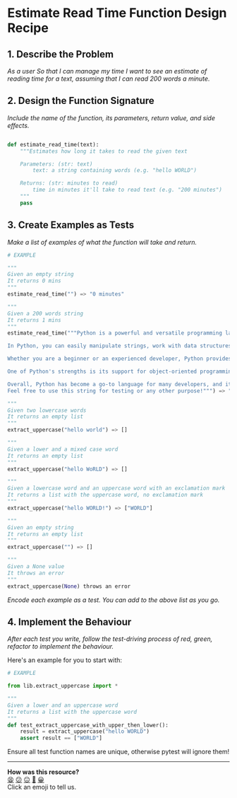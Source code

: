 # Estimate Read Time Function Design Recipe


## 1. Describe the Problem

_As a user
So that I can manage my time
I want to see an estimate of reading time for a text, assuming that I can read 200 words a minute._

## 2. Design the Function Signature

_Include the name of the function, its parameters, return value, and side effects._

```python

def estimate_read_time(text):
    """Estimates how long it takes to read the given text

    Parameters: (str: text)
        text: a string containing words (e.g. "hello WORLD")

    Returns: (str: minutes to read)
        time in minutes it'll take to read text (e.g. "200 minutes")
    """
    pass
```

## 3. Create Examples as Tests

_Make a list of examples of what the function will take and return._

```python
# EXAMPLE

"""
Given an empty string
It returns 0 mins
"""
estimate_read_time("") => "0 minutes"

"""
Given a 200 words string
It returns 1 mins
"""
estimate_read_time("""Python is a powerful and versatile programming language. It is known for its readability and ease of use. Python is widely used in various domains, including web development, data science, artificial intelligence, and more. Programmers appreciate Python's simplicity and the extensive standard library that comes with it.

In Python, you can easily manipulate strings, work with data structures like lists and dictionaries, and create efficient algorithms. The community around Python is vibrant, and there are numerous libraries and frameworks available to simplify different tasks.

Whether you are a beginner or an experienced developer, Python provides a welcoming environment. Its syntax is clear and concise, making it accessible for those new to programming.

One of Python's strengths is its support for object-oriented programming, allowing developers to create modular and reusable code. Additionally, Python's dynamic typing system enables flexible and expressive coding.

Overall, Python has become a go-to language for many developers, and its influence continues to grow as it remains at the forefront of technological advancements.
Feel free to use this string for testing or any other purpose!""") => "1 minutes"

"""
Given two lowercase words
It returns an empty list
"""
extract_uppercase("hello world") => []

"""
Given a lower and a mixed case word
It returns an empty list
"""
extract_uppercase("hello WoRLD") => []

"""
Given a lowercase word and an uppercase word with an exclamation mark
It returns a list with the uppercase word, no exclamation mark
"""
extract_uppercase("hello WORLD!") => ["WORLD"]

"""
Given an empty string
It returns an empty list
"""
extract_uppercase("") => []

"""
Given a None value
It throws an error
"""
extract_uppercase(None) throws an error
```

_Encode each example as a test. You can add to the above list as you go._

## 4. Implement the Behaviour

_After each test you write, follow the test-driving process of red, green, refactor to implement the behaviour._

Here's an example for you to start with:

```python
# EXAMPLE

from lib.extract_uppercase import *

"""
Given a lower and an uppercase word
It returns a list with the uppercase word
"""
def test_extract_uppercase_with_upper_then_lower():
    result = extract_uppercase("hello WORLD")
    assert result == ["WORLD"]

```

Ensure all test function names are unique, otherwise pytest will ignore them!


<!-- BEGIN GENERATED SECTION DO NOT EDIT -->

---

**How was this resource?**  
[😫](https://airtable.com/shrUJ3t7KLMqVRFKR?prefill_Repository=makersacademy%2Fgolden-square-in-python&prefill_File=resources%2Fsingle_function_recipe_template.md&prefill_Sentiment=😫) [😕](https://airtable.com/shrUJ3t7KLMqVRFKR?prefill_Repository=makersacademy%2Fgolden-square-in-python&prefill_File=resources%2Fsingle_function_recipe_template.md&prefill_Sentiment=😕) [😐](https://airtable.com/shrUJ3t7KLMqVRFKR?prefill_Repository=makersacademy%2Fgolden-square-in-python&prefill_File=resources%2Fsingle_function_recipe_template.md&prefill_Sentiment=😐) [🙂](https://airtable.com/shrUJ3t7KLMqVRFKR?prefill_Repository=makersacademy%2Fgolden-square-in-python&prefill_File=resources%2Fsingle_function_recipe_template.md&prefill_Sentiment=🙂) [😀](https://airtable.com/shrUJ3t7KLMqVRFKR?prefill_Repository=makersacademy%2Fgolden-square-in-python&prefill_File=resources%2Fsingle_function_recipe_template.md&prefill_Sentiment=😀)  
Click an emoji to tell us.

<!-- END GENERATED SECTION DO NOT EDIT -->
